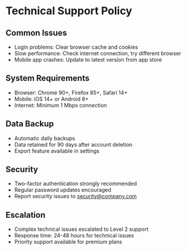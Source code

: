 # Technical Support Policy

## Common Issues

- Login problems: Clear browser cache and cookies
- Slow performance: Check internet connection, try different browser
- Mobile app crashes: Update to latest version from app store

## System Requirements

- Browser: Chrome 90+, Firefox 85+, Safari 14+
- Mobile: iOS 14+ or Android 8+
- Internet: Minimum 1 Mbps connection

## Data Backup

- Automatic daily backups
- Data retained for 90 days after account deletion
- Export feature available in settings

## Security

- Two-factor authentication strongly recommended
- Regular password updates encouraged
- Report security issues to security@company.com

## Escalation

- Complex technical issues escalated to Level 2 support
- Response time: 24-48 hours for technical issues
- Priority support available for premium plans
